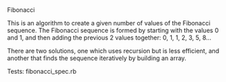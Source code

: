 Fibonacci

This is an algorithm to create a given number of values of the Fibonacci sequence.  The Fibonacci sequence is formed by starting with the values 0 and 1, and then adding the previous 2 values together: 0, 1, 1, 2, 3, 5, 8...  

There are two solutions, one which uses recursion but is less efficient, and another that finds the sequence iteratively by building an array.

Tests: fibonacci_spec.rb
